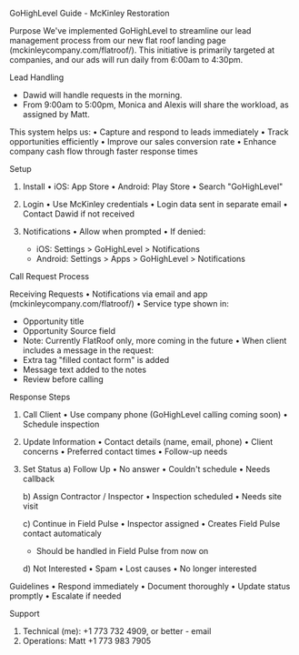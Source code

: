 GoHighLevel Guide - McKinley Restoration

Purpose
We've implemented GoHighLevel to streamline our lead management process from our new flat roof landing page (mckinleycompany.com/flatroof/). This initiative is primarily targeted at companies, and our ads will run daily from 6:00am to 4:30pm.

Lead Handling
- Dawid will handle requests in the morning.
- From 9:00am to 5:00pm, Monica and Alexis will share the workload, as assigned by Matt.

This system helps us:
• Capture and respond to leads immediately
• Track opportunities efficiently
• Improve our sales conversion rate
• Enhance company cash flow through faster response times

Setup
1. Install
   • iOS: App Store
   • Android: Play Store
   • Search "GoHighLevel"

2. Login
   • Use McKinley credentials
   • Login data sent in separate email
   • Contact Dawid if not received

3. Notifications
   • Allow when prompted
   • If denied:
     - iOS: Settings > GoHighLevel > Notifications
     - Android: Settings > Apps > GoHighLevel > Notifications

Call Request Process

Receiving Requests
• Notifications via email and app (mckinleycompany.com/flatroof/)
• Service type shown in:
  - Opportunity title
  - Opportunity Source field
  - Note: Currently FlatRoof only, more coming in the future
• When client includes a message in the request:
  - Extra tag "filled contact form" is added
  - Message text added to the notes
  - Review before calling

Response Steps
1. Call Client
   • Use company phone (GoHighLevel calling coming soon)
   • Schedule inspection

2. Update Information
   • Contact details (name, email, phone)
   • Client concerns
   • Preferred contact times
   • Follow-up needs

3. Set Status
   a) Follow Up
   • No answer
   • Couldn't schedule
   • Needs callback

   b) Assign Contractor / Inspector
   • Inspection scheduled
   • Needs site visit

   c) Continue in Field Pulse
   • Inspector assigned
   • Creates Field Pulse contact automaticaly
   * Should be handled in Field Pulse from now on

   d) Not Interested
   • Spam
   • Lost causes
   • No longer interested

Guidelines
• Respond immediately
• Document thoroughly
• Update status promptly
• Escalate if needed

Support
1. Technical (me): +1 773 732 4909, or better - email
2. Operations: Matt +1 773 983 7905
